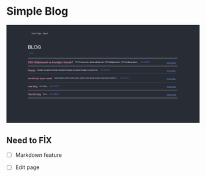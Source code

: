 # Simple Blog

![Alt text](assets/screen.png?raw=true "HomePage")

## Need to FİX

- [ ] Markdown feature
- [ ] Edit page

